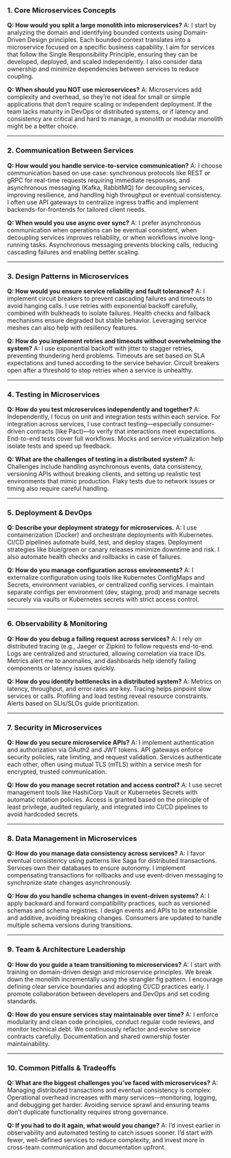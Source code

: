 

### 1. Core Microservices Concepts

**Q: How would you split a large monolith into microservices?**
A: I start by analyzing the domain and identifying bounded contexts using Domain-Driven Design principles. Each bounded context translates into a microservice focused on a specific business capability. I aim for services that follow the Single Responsibility Principle, ensuring they can be developed, deployed, and scaled independently. I also consider data ownership and minimize dependencies between services to reduce coupling.

**Q: When should you NOT use microservices?**
A: Microservices add complexity and overhead, so they’re not ideal for small or simple applications that don’t require scaling or independent deployment. If the team lacks maturity in DevOps or distributed systems, or if latency and consistency are critical and hard to manage, a monolith or modular monolith might be a better choice.

---

### 2. Communication Between Services

**Q: How would you handle service-to-service communication?**
A: I choose communication based on use case: synchronous protocols like REST or gRPC for real-time requests requiring immediate responses, and asynchronous messaging (Kafka, RabbitMQ) for decoupling services, improving resilience, and handling high throughput or eventual consistency. I often use API gateways to centralize ingress traffic and implement backends-for-frontends for tailored client needs.

**Q: When would you use async over sync?**
A: I prefer asynchronous communication when operations can be eventual consistent, when decoupling services improves reliability, or when workflows involve long-running tasks. Asynchronous messaging prevents blocking calls, reducing cascading failures and enabling better scaling.

---

### 3. Design Patterns in Microservices

**Q: How would you ensure service reliability and fault tolerance?**
A: I implement circuit breakers to prevent cascading failures and timeouts to avoid hanging calls. I use retries with exponential backoff carefully, combined with bulkheads to isolate failures. Health checks and fallback mechanisms ensure degraded but stable behavior. Leveraging service meshes can also help with resiliency features.

**Q: How do you implement retries and timeouts without overwhelming the system?**
A: I use exponential backoff with jitter to stagger retries, preventing thundering herd problems. Timeouts are set based on SLA expectations and tuned according to the service behavior. Circuit breakers open after a threshold to stop retries when a service is unhealthy.

---

### 4. Testing in Microservices

**Q: How do you test microservices independently and together?**
A: Independently, I focus on unit and integration tests within each service. For integration across services, I use contract testing—especially consumer-driven contracts (like Pact)—to verify that interactions meet expectations. End-to-end tests cover full workflows. Mocks and service virtualization help isolate tests and speed up feedback.

**Q: What are the challenges of testing in a distributed system?**
A: Challenges include handling asynchronous events, data consistency, versioning APIs without breaking clients, and setting up realistic test environments that mimic production. Flaky tests due to network issues or timing also require careful handling.

---

### 5. Deployment & DevOps

**Q: Describe your deployment strategy for microservices.**
A: I use containerization (Docker) and orchestrate deployments with Kubernetes. CI/CD pipelines automate build, test, and deploy stages. Deployment strategies like blue/green or canary releases minimize downtime and risk. I also automate health checks and rollbacks in case of failures.

**Q: How do you manage configuration across environments?**
A: I externalize configuration using tools like Kubernetes ConfigMaps and Secrets, environment variables, or centralized config services. I maintain separate configs per environment (dev, staging, prod) and manage secrets securely via vaults or Kubernetes secrets with strict access control.

---

### 6. Observability & Monitoring

**Q: How do you debug a failing request across services?**
A: I rely on distributed tracing (e.g., Jaeger or Zipkin) to follow requests end-to-end. Logs are centralized and structured, allowing correlation via trace IDs. Metrics alert me to anomalies, and dashboards help identify failing components or latency issues quickly.

**Q: How do you identify bottlenecks in a distributed system?**
A: Metrics on latency, throughput, and error rates are key. Tracing helps pinpoint slow services or calls. Profiling and load testing reveal resource constraints. Alerts based on SLIs/SLOs guide prioritization.

---

### 7. Security in Microservices

**Q: How do you secure microservice APIs?**
A: I implement authentication and authorization via OAuth2 and JWT tokens. API gateways enforce security policies, rate limiting, and request validation. Services authenticate each other, often using mutual TLS (mTLS) within a service mesh for encrypted, trusted communication.

**Q: How do you manage secret rotation and access control?**
A: I use secret management tools like HashiCorp Vault or Kubernetes Secrets with automatic rotation policies. Access is granted based on the principle of least privilege, audited regularly, and integrated into CI/CD pipelines to avoid hardcoded secrets.

---

### 8. Data Management in Microservices

**Q: How do you manage data consistency across services?**
A: I favor eventual consistency using patterns like Saga for distributed transactions. Services own their databases to ensure autonomy. I implement compensating transactions for rollbacks and use event-driven messaging to synchronize state changes asynchronously.

**Q: How do you handle schema changes in event-driven systems?**
A: I apply backward and forward compatibility practices, such as versioned schemas and schema registries. I design events and APIs to be extensible and additive, avoiding breaking changes. Consumers are updated to handle multiple schema versions during transitions.

---

### 9. Team & Architecture Leadership

**Q: How do you guide a team transitioning to microservices?**
A: I start with training on domain-driven design and microservice principles. We break down the monolith incrementally using the strangler fig pattern. I encourage defining clear service boundaries and adopting CI/CD practices early. I promote collaboration between developers and DevOps and set coding standards.

**Q: How do you ensure services stay maintainable over time?**
A: I enforce modularity and clean code principles, conduct regular code reviews, and monitor technical debt. We continuously refactor and evolve service contracts carefully. Documentation and shared ownership foster maintainability.

---

### 10. Common Pitfalls & Tradeoffs

**Q: What are the biggest challenges you’ve faced with microservices?**
A: Managing distributed transactions and eventual consistency is complex. Operational overhead increases with many services—monitoring, logging, and debugging get harder. Avoiding service sprawl and ensuring teams don’t duplicate functionality requires strong governance.

**Q: If you had to do it again, what would you change?**
A: I’d invest earlier in observability and automated testing to catch issues sooner. I’d start with fewer, well-defined services to reduce complexity, and invest more in cross-team communication and documentation upfront.

